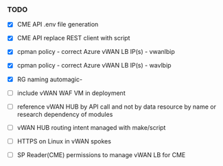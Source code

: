 
### TODO


- [x] CME API .env file generation
- [x] CME API replace REST client with script
- [x] cpman policy - correct Azure vWAN LB IP(s) - vwanlbip
- [x] cpman policy - correct Azure vWAN LB IP(s) - wavlbip
- [x] RG naming automagic-
- [ ] include vWAN WAF VM in deployment
- [ ] reference vWAN HUB by API call and not by data resource by name or research dependency of modules
- [ ] vWAN HUB routing intent managed with make/script
- [ ] HTTPS on Linux in vWAN spokes
- [ ] SP Reader(CME) permissions to manage vWAN LB for CME

